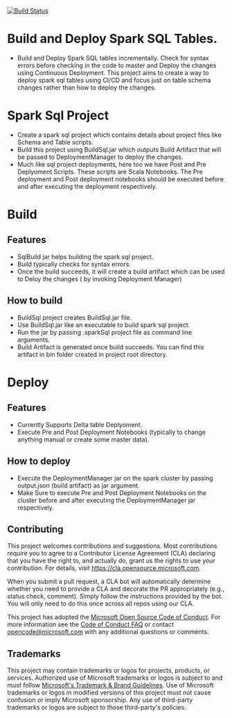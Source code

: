 [![Build Status](https://microsoftit.visualstudio.com/OneITVSO/_apis/build/status/Compliant/Core%20Services%20Engineering%20and%20Operations/Corporate%20Functions%20Engineering/Professional%20Services/PS%20Data%20And%20Insights/Data%20and%20Integration%20Platforms/PSDI%20Data%20Processing/PS-OMI-DAIP-DProc-MtStr-MetaStore_Build?branchName=master)](https://microsoftit.visualstudio.com/OneITVSO/_build/latest?definitionId=29958&branchName=master)
# Build and Deploy Spark SQL Tables.
  - Build and Deploy Spark SQL tables incrementally. Check for syntax errors before checking in the code to master and Deploy the changes using Continuous Deployment. This project aims to create a way to deploy spark sql tables using CI/CD and focus just on table schema changes rather than how to deploy the changes.

# Spark Sql Project
  - Create a spark sql project which contains details about project files like Schema and Table scripts.
  - Build this project using BuildSql.jar which outputs Build Artifact that will be passed to DeploymentManager to deploy the changes.
  - Much like sql project deployments, here too we have Post and Pre Deplyoment Scripts. These scripts are Scala Notebooks. The Pre deployment and Post deployment notebooks should be executed before and after executing the deployment respectively.

# Build
## Features

  - SqlBuild jar helps building the spark sql project.
  - Build typically checks for syntax errors.
  - Once the build succeeds, it will create a build artifact which can be used to Deloy the changes ( by invoking Deployment Manager) 
## How to build

  - BuildSql project creates BuildSql.jar file.
  - Use BuildSql.jar like an executable to build spark sql project.
  - Run the jar by passing .sparkSql project file as command line arguments.
  - Build Artifact is generated once build succeeds. You can find this artifact in bin folder created in project root directory.

# Deploy
## Features

  - Currently Supports Delta table Deplyoment.
  - Execute Pre and Post Deployment Notebooks (typically to change anything manual or create some master data).
## How to deploy

  - Execute the DeploymentManager jar on the spark cluster by passing output.json (build artifact) as jar argument.
  - Make Sure to execute Pre and Post Deployment Notebooks on the cluster before and after executing the DeploymentManager jar respectively.

## Contributing

This project welcomes contributions and suggestions.  Most contributions require you to agree to a
Contributor License Agreement (CLA) declaring that you have the right to, and actually do, grant us
the rights to use your contribution. For details, visit https://cla.opensource.microsoft.com.

When you submit a pull request, a CLA bot will automatically determine whether you need to provide
a CLA and decorate the PR appropriately (e.g., status check, comment). Simply follow the instructions
provided by the bot. You will only need to do this once across all repos using our CLA.

This project has adopted the [Microsoft Open Source Code of Conduct](https://opensource.microsoft.com/codeofconduct/).
For more information see the [Code of Conduct FAQ](https://opensource.microsoft.com/codeofconduct/faq/) or
contact [opencode@microsoft.com](mailto:opencode@microsoft.com) with any additional questions or comments.

## Trademarks

This project may contain trademarks or logos for projects, products, or services. Authorized use of Microsoft 
trademarks or logos is subject to and must follow 
[Microsoft's Trademark & Brand Guidelines](https://www.microsoft.com/en-us/legal/intellectualproperty/trademarks/usage/general).
Use of Microsoft trademarks or logos in modified versions of this project must not cause confusion or imply Microsoft sponsorship.
Any use of third-party trademarks or logos are subject to those third-party's policies.
